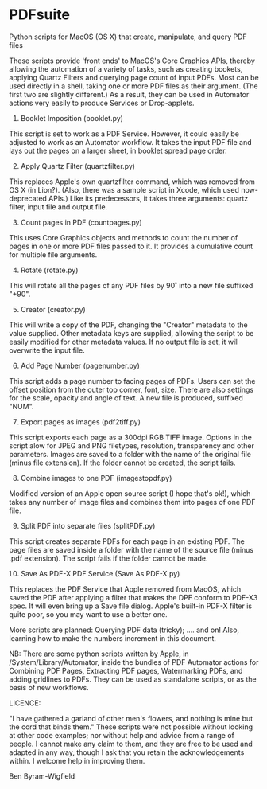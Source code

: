 # PDFsuite
Python scripts for MacOS (OS X) that create, manipulate, and query PDF files

These scripts provide 'front ends' to MacOS's Core Graphics APIs, thereby allowing the automation of a variety of tasks, such as creating bookets, applying Quartz Filters and querying page count of input PDFs. Most can be used directly in a shell, taking one or more PDF files as their argument. (The first two are slightly different.) As a result, they can be used in Automator actions very easily to produce Services or Drop-applets.

1. Booklet Imposition (booklet.py)

This script is set to work as a PDF Service. However, it could easily be adjusted to work as an Automator workflow. It takes the input PDF file and lays out the pages on a larger sheet, in booklet spread page order.

2. Apply Quartz Filter (quartzfilter.py)

This replaces Apple's own quartzfilter command, which was removed from OS X (in Lion?). (Also, there was a sample script in Xcode, which used now-deprecated APIs.) Like its predecessors, it takes three arguments: quartz filter, input file and output file.

3. Count pages in PDF (countpages.py)

This uses Core Graphics objects and methods to count the number of pages in one or more PDF files passed to it. It provides a cumulative count for multiple file arguments.

4. Rotate (rotate.py)

This will rotate all the pages of any PDF files by 90˚ into a new file suffixed "+90".

5. Creator (creator.py)

This will write a copy of the PDF, changing the "Creator" metadata to the value supplied. Other metadata keys are supplied, allowing the script to be easily modified for other metadata values. If no output file is set, it will overwrite the input file.

6. Add Page Number (pagenumber.py)

This script adds a page number to facing pages of PDFs. Users can set the offset position from the outer top corner, font, size. There are also settings for the scale, opacity and angle of text. A new file is produced, suffixed "NUM".

7. Export pages as images (pdf2tiff.py)

This script exports each page as a 300dpi RGB TIFF image. Options in the script alow for JPEG and PNG filetypes, resolution, transparency and other parameters. Images are saved to a folder with the name of the original file (minus file extension). If the folder cannot be created, the script fails.

8. Combine images to one PDF (imagestopdf.py)

Modified version of an Apple open source script (I hope that's ok!), which takes any number of image files and combines them into pages of one PDF file. 

9. Split PDF into separate files (splitPDF.py)

This script creates separate PDFs for each page in an existing PDF. The page files are saved inside a folder with the name of the source file (minus .pdf extension). The script fails if the folder cannot be made.

10. Save As PDF-X PDF Service (Save As PDF-X.py)

This replaces the PDF Service that Apple removed from MacOS, which saved the PDF after applying a filter that makes the DPF conform to PDF-X3 spec. It will even bring up a Save file dialog. Apple's built-in PDF-X filter is quite poor, so you may want to use a better one.

More scripts are planned: Querying PDF data (tricky); .... and on! Also, learning how to make the numbers increment in this document.

NB:
There are some python scripts written by Apple, in /System/Library/Automator, inside the bundles of PDF Automator actions for Combining PDF Pages, Extracting PDF pages, Watermarking PDFs, and adding gridlines to PDFs. They can be used as standalone scripts, or as the basis of new workflows.

LICENCE:

"I have gathered a garland of other men's flowers, and nothing is mine but the cord that binds them." These scripts were not possible without looking at other code examples; nor without help and advice from a range of people. I cannot make any claim to them, and they are free to be used and adapted in any way, though I ask that you retain the acknowledgements within. I welcome help in improving them.

Ben Byram-Wigfield
